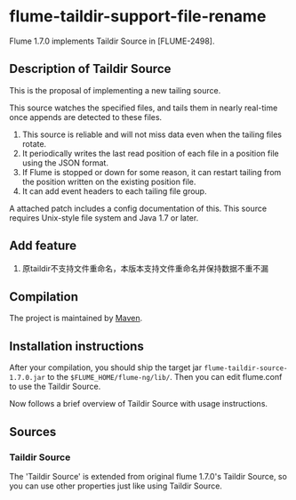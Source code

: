 # flume-taildir-support-file-rename

Flume 1.7.0 implements Taildir Source in [FLUME-2498].


## Description of Taildir Source

This is the proposal of implementing a new tailing source.

This source watches the specified files, and tails them in nearly real-time once appends are detected to these files.

1. This source is reliable and will not miss data even when the tailing files rotate.
2. It periodically writes the last read position of each file in a position file using the JSON format.
3. If Flume is stopped or down for some reason, it can restart tailing from the position written on the existing position file.
4. It can add event headers to each tailing file group.

A attached patch includes a config documentation of this.
This source requires Unix-style file system and Java 1.7 or later.

## Add feature

1. 原taildir不支持文件重命名，本版本支持文件重命名并保持数据不重不漏


## Compilation

The project is maintained by [Maven](http://maven.apache.org/).

## Installation instructions

After your compilation, you should ship the target jar `flume-taildir-source-1.7.0.jar` to the `$FLUME_HOME/flume-ng/lib/`. Then you can edit flume.conf to use the Taildir Source.

Now follows a brief overview of Taildir Source with usage instructions.

## Sources

### Taildir Source

The 'Taildir Source' is extended from original flume 1.7.0's Taildir Source, so you can use other properties just like using Taildir Source.

